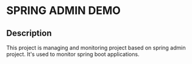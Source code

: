 # SPRING ADMIN DEMO

## Description
This project is managing and monitoring project based on spring admin project. It's used
to monitor spring boot applications.